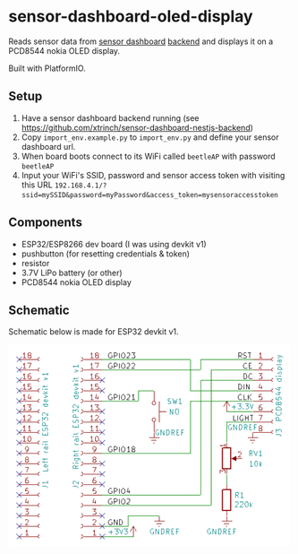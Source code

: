 # sensor-dashboard-oled-display

Reads sensor data from [sensor dashboard](http://sensor-dashboard.trina.si/) [backend](https://github.com/xtrinch/sensor-dashboard-nestjs-backend/) and displays it on a PCD8544 nokia OLED display.

Built with PlatformIO.

## Setup

1. Have a sensor dashboard backend running (see https://github.com/xtrinch/sensor-dashboard-nestjs-backend)
2. Copy `import_env.example.py` to `import_env.py` and define your sensor dashboard url.
3. When board boots connect to its WiFi called `beetleAP` with password `beetleAP`
4. Input your WiFi's SSID, password and sensor access token with visiting this URL `192.168.4.1/?ssid=mySSID&password=myPassword&access_token=mysensoraccesstoken`

## Components
- ESP32/ESP8266 dev board (I was using devkit v1)
- pushbutton (for resetting credentials & token)
- resistor
- 3.7V LiPo battery (or other)
- PCD8544 nokia OLED display

## Schematic

Schematic below is made for ESP32 devkit v1.

![Image of Yaktocat](https://github.com/sensor-dashboard/sensor-dashboard-oled-display/blob/master/images/schematic.png)
